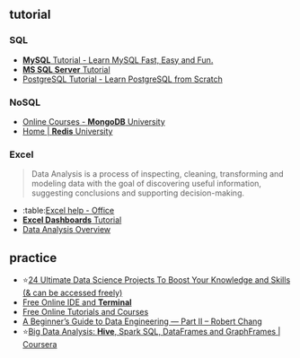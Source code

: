 
## tutorial

### SQL
* [**MySQL** Tutorial - Learn MySQL Fast, Easy and Fun.](http://www.mysqltutorial.org/)
* [**MS SQL Server** Tutorial](https://www.tutorialspoint.com/ms_sql_server/)
* [PostgreSQL Tutorial - Learn PostgreSQL from Scratch](http://www.postgresqltutorial.com/)

### NoSQL

* [Online Courses - **MongoDB** University](https://university.mongodb.com/courses/catalog)
* [Home | **Redis** University](https://university.redislabs.com/)

### Excel

> Data Analysis is a process of inspecting, cleaning, transforming and modeling data with the goal of discovering useful information, suggesting conclusions and supporting decision-making.

* :table:[Excel help - Office](https://support.office.com/zh-cn/excel)
* [**Excel Dashboards** Tutorial](https://www.tutorialspoint.com/excel_dashboards/index.htm)
* [Data Analysis Overview](https://www.tutorialspoint.com/excel_data_analysis/data_analysis_overview.htm)


## practice

* :star:[24 Ultimate Data Science Projects To Boost Your Knowledge and Skills (& can be accessed freely)](https://www.analyticsvidhya.com/blog/2018/05/24-ultimate-data-science-projects-to-boost-your-knowledge-and-skills/)
* [Free Online IDE and **Terminal**](https://www.tutorialspoint.com/codingground.htm)
* [Free Online Tutorials and Courses](https://www.tutorialspoint.com/tutorialslibrary.htm)
* [A Beginner’s Guide to Data Engineering — Part II – Robert Chang](https://medium.com/@rchang/a-beginners-guide-to-data-engineering-part-ii-47c4e7cbda71)
* :star:[Big Data Analysis: **Hive**, Spark SQL, DataFrames and GraphFrames | Coursera](https://www.coursera.org/learn/big-data-analysis)